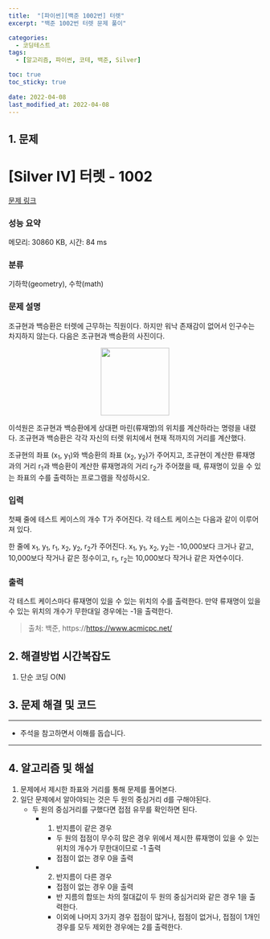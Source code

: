 ```yaml
---
title:  "[파이썬][백준 1002번] 터렛"
excerpt: "백준 1002번 터렛 문제 풀이"

categories:
  - 코딩테스트
tags:
  - [알고리즘, 파이썬, 코테, 백준, Silver]

toc: true
toc_sticky: true
 
date: 2022-04-08
last_modified_at: 2022-04-08
---
```


## 1. 문제

# [Silver IV] 터렛 - 1002 

[문제 링크](https://www.acmicpc.net/problem/1002) 

### 성능 요약

메모리: 30860 KB, 시간: 84 ms

### 분류

기하학(geometry), 수학(math)

### 문제 설명

<p>조규현과 백승환은 터렛에 근무하는 직원이다. 하지만 워낙 존재감이 없어서 인구수는 차지하지 않는다. 다음은 조규현과 백승환의 사진이다.</p>

<p style="text-align: center;"><img alt="" src="https://www.acmicpc.net/upload/201003/dfcmhrjj_142c3w76qg8_b.jpg" style="height: 135px; width: 136px;"></p>

<p>이석원은 조규현과 백승환에게 상대편 마린(류재명)의 위치를 계산하라는 명령을 내렸다. 조규현과 백승환은 각각 자신의 터렛 위치에서 현재 적까지의 거리를 계산했다.</p>

<p>조규현의 좌표 (x<sub>1</sub>, y<sub>1</sub>)와 백승환의 좌표 (x<sub>2</sub>, y<sub>2</sub>)가 주어지고, 조규현이 계산한 류재명과의 거리 r<sub>1</sub>과 백승환이 계산한 류재명과의 거리 r<sub>2</sub>가 주어졌을 때, 류재명이 있을 수 있는 좌표의 수를 출력하는 프로그램을 작성하시오.</p>

### 입력 

 <p>첫째 줄에 테스트 케이스의 개수 T가 주어진다. 각 테스트 케이스는 다음과 같이 이루어져 있다.</p>

<p>한 줄에 x<sub>1</sub>, y<sub>1</sub>, r<sub>1</sub>, x<sub>2</sub>, y<sub>2</sub>, r<sub>2</sub>가 주어진다. x<sub>1</sub>, y<sub>1</sub>, x<sub>2</sub>, y<sub>2</sub>는 -10,000보다 크거나 같고, 10,000보다 작거나 같은 정수이고, r<sub>1</sub>, r<sub>2</sub>는 10,000보다 작거나 같은 자연수이다.</p>

### 출력 

 <p>각 테스트 케이스마다 류재명이 있을 수 있는 위치의 수를 출력한다. 만약 류재명이 있을 수 있는 위치의 개수가 무한대일 경우에는 -1을 출력한다.</p>


> 출처: 백준, https://https://www.acmicpc.net/

## 2. 해결방법 시간복잡도

1. 단순 코딩 O(N)


## 3. 문제 해결 및 코드
--- 

<script src="https://gist.github.com/cmblir/5d1dcdb5697581c632b613163a94caeb.js"></script>

- 주석을 참고하면서 이해를 돕습니다.
---

## 4. 알고리즘 및 해설

1. 문제에서 제시한 좌표와 거리를 통해 문제를 풀어본다.
2. 일단 문제에서 알아야되는 것은 두 원의 중심거리 d를 구해야된다.
    - 두 원의 중심거리를 구했다면 접점 유무를 확인하면 된다.
        - 1. 반지름이 같은 경우
            - 두 원의 접점이 무수히 많은 경우 위에서 제시한 류재명이 있을 수 있는 위치의 개수가 무한대이므로 -1 출력
            - 접점이 없는 경우 0을 출력
        - 2. 반지름이 다른 경우
            - 접점이 없는 경우 0을 출력
            - 반 지름의 합또는 차의 절대값이 두 원의 중심거리와 같은 경우 1을 출력한다.
            - 이외에 나머지 3가지 경우 접점이 많거나, 접점이 없거나, 접점이 1개인 경우를 모두 제외한 경우에는 2를 출력한다.            